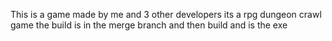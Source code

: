 This is a game made by me and 3 other developers its a rpg dungeon crawl game the build is in the merge branch and then build and is the exe

